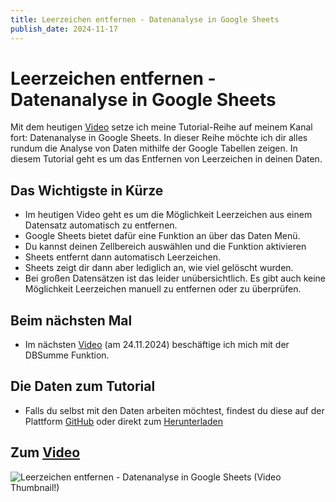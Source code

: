 ```yaml
---
title: Leerzeichen entfernen - Datenanalyse in Google Sheets
publish_date: 2024-11-17
---
```


# Leerzeichen entfernen - Datenanalyse in Google Sheets

Mit dem heutigen [Video](https://youtu.be/NQkfZ3eKE1Q) setze ich meine Tutorial-Reihe auf meinem Kanal fort: Datenanalyse in Google Sheets. In dieser Reihe möchte ich dir alles rundum die Analyse von Daten mithilfe der Google Tabellen zeigen. In diesem Tutorial geht es um das Entfernen von Leerzeichen in deinen Daten.

## Das Wichtigste in Kürze

- Im heutigen Video geht es um die Möglichkeit Leerzeichen aus einem Datensatz automatisch zu entfernen.
- Google Sheets bietet dafür eine Funktion an über das Daten Menü.
- Du kannst deinen Zellbereich auswählen und die Funktion aktivieren
- Sheets entfernt dann automatisch Leerzeichen.
- Sheets zeigt dir dann aber lediglich an, wie viel gelöscht wurden.
- Bei großen Datensätzen ist das leider unübersichtlich. Es gibt auch keine Möglichkeit Leerzeichen manuell zu entfernen oder zu überprüfen.

## Beim nächsten Mal

- Im nächsten [Video](https://youtu.be/2eZ073ssmTA) (am 24.11.2024) beschäftige ich mich mit der DBSumme Funktion.

## Die Daten zum Tutorial

- Falls du selbst mit den Daten arbeiten möchtest, findest du diese auf der Plattform [GitHub](https://github.com/f1db/f1db/releases/tag/v2024.0.0) oder direkt zum [Herunterladen](https://github.com/f1db/f1db/releases/download/v2024.0.0/f1db-csv-2024.0.0.zip)

## Zum [Video](https://youtu.be/NQkfZ3eKE1Q)

![Leerzeichen entfernen - Datenanalyse in Google Sheets (Video Thumbnail!)](../../thumbnails/Fertig635.jpg "Leerzeichen entfernen - Datenanalyse in Google Sheets (Video Thumbnail!)")
